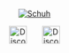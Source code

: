 <p align="center">
  <a href="https://github.com/Schuh1337">
    <img src="https://readme-typing-svg.demolab.com?font=Fira+Code&size=33&duration=3333&color=a600ff&center=true&vCenter=true&width=333&lines=<%20Schuh%20>" alt="Schuh" /></a> 
</p>

<p align="center">
  <a href="https://discord.com/users/492707412504215552"><img width="32px" alt="Discord" src="https://cdn.prod.website-files.com/6257adef93867e50d84d30e2/636e0a69f118df70ad7828d4_icon_clyde_blurple_RGB.svg"/></a>
  &#8287;&#8287;&#8287;&#8287;&#8287;
  <a href="https://silky.lol"><img width="32px" alt="Discord" src="https://silky.lol/resources/bot.png"/></a>
</p>
